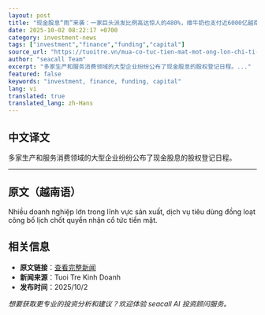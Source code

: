 ```yaml
---
layout: post
title: "现金股息“雨”来袭：一家巨头派发比例高达惊人的480%，维牛奶也支付近6000亿越南盾。"
date: 2025-10-02 08:22:17 +0700
category: investment-news
tags: ["investment","finance","funding","capital"]
source_url: "https://tuoitre.vn/mua-co-tuc-tien-mat-mot-ong-lon-chi-ti-le-soc-480-vinamilk-cung-tra-gan-6-000-ti-20251001212730479.htm"
author: "seacall Team"
excerpt: "多家生产和服务消费领域的大型企业纷纷公布了现金股息的股权登记日程。..."
featured: false
keywords: "investment, finance, funding, capital"
lang: vi
translated: true
translated_lang: zh-Hans
---
```


## 中文译文

多家生产和服务消费领域的大型企业纷纷公布了现金股息的股权登记日程。

---

## 原文（越南语）

Nhiều doanh nghiệp lớn trong lĩnh vực sản xuất, dịch vụ tiêu dùng đồng loạt công bố lịch chốt quyền nhận cổ tức tiền mặt.

## 相关信息

- **原文链接**：[查看完整新闻](https://tuoitre.vn/mua-co-tuc-tien-mat-mot-ong-lon-chi-ti-le-soc-480-vinamilk-cung-tra-gan-6-000-ti-20251001212730479.htm)
- **新闻来源**：Tuoi Tre Kinh Doanh
- **发布时间**：2025/10/2

*想要获取更专业的投资分析和建议？欢迎体验 seacall AI 投资顾问服务。*